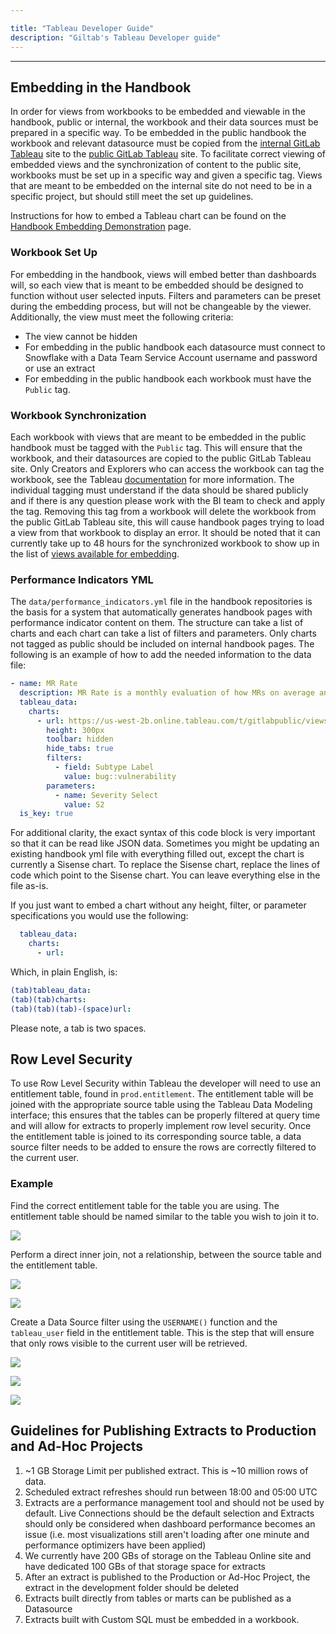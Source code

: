 ```yaml
---

title: "Tableau Developer Guide"
description: "Giltab's Tableau Developer guide"
---
```








---

## Embedding in the Handbook

In order for views from workbooks to be embedded and viewable in the handbook, public or internal, the workbook and their data sources must be prepared in a specific way. To be embedded in the public handbook the workbook and relevant datasource must be copied from the [internal GitLab Tableau](https://10az.online.tableau.com/#/site/gitlab) site to the [public GitLab Tableau](https://us-west-2b.online.tableau.com/#/site/gitlabpublic) site. To facilitate correct viewing of embedded views and the synchronization of content to the public site, workbooks must be set up in a specific way and given a specific tag.  Views that are meant to be embedded on the internal site do not need to be in a specific project, but should still meet the set up guidelines.

Instructions for how to embed a Tableau chart can be found on the [Handbook Embedding Demonstration](/handbook/business-technology/data-team/platform/tableau/embed-demo/) page.

### Workbook Set Up

For embedding in the handbook, views will embed better than dashboards will, so each view that is meant to be embedded should be designed to function without user selected inputs.  Filters and parameters can be preset during the embedding process, but will not be changeable by the viewer. Additionally, the view must meet the following criteria:

  - The view cannot be hidden
  - For embedding in the public handbook each datasource must connect to Snowflake with a Data Team Service Account username and password or use an extract
  - For embedding in the public handbook each workbook must have the `Public` tag.

### Workbook Synchronization

Each workbook with views that are meant to be embedded in the public handbook must be tagged with the `Public` tag. This will ensure that the workbook, and their datasources are copied to the public GitLab Tableau site.  Only Creators and Explorers who can access the workbook can tag the workbook, see the Tableau [documentation](https://help.tableau.com/current/pro/desktop/en-us/tags.htm#add-tags) for more information.  The individual tagging must understand if the data should be shared publicly and if there is any question please work with the BI team to check and apply the tag.  Removing this tag from a workbook will delete the workbook from the public GitLab Tableau site, this will cause handbook pages trying to load a view from that workbook to display an error. It should be noted that it can currently take up to 48 hours for the synchronized workbook to show up in the list of [views available for embedding](/handbook/business-technology/data-team/platform/tableau/embed-demo/#views-availble-for-public-embedding).

### Performance Indicators YML

The `data/performance_indicators.yml` file in the handbook repositories is the basis for a system that automatically generates handbook pages with performance indicator content on them.  The structure can take a list of charts and each chart can take a list of filters and parameters.  Only charts not tagged as public should be included on internal handbook pages. The following is an example of how to add the needed information to the data file:

```yml
- name: MR Rate
  description: MR Rate is a monthly evaluation of how MRs on average an Development engineer performs.
  tableau_data:
    charts:
      - url: https://us-west-2b.online.tableau.com/t/gitlabpublic/views/OKR4_7EngKPITest/PastDueSecurityIssues
        height: 300px
        toolbar: hidden
        hide_tabs: true
        filters:
          - field: Subtype Label
            value: bug::vulnerability
        parameters:
          - name: Severity Select
            value: S2
  is_key: true
```

For additional clarity, the exact syntax of this code block is very important so that it can be read like JSON data. Sometimes you might be updating an existing handbook yml file with everything filled out, except the chart is currently a Sisense chart. To replace the Sisense chart, replace the lines of code which point to the Sisense chart. You can leave everything else in the file as-is.

If you just want to embed a chart without any height, filter, or parameter specifications you would use the following:
```yml
  tableau_data:
    charts:
      - url:
```


Which, in plain English, is:

```yml
(tab)tableau_data:
(tab)(tab)charts:
(tab)(tab)(tab)-(space)url:
```

Please note, a tab is two spaces.

## Row Level Security

To use Row Level Security within Tableau the developer will need to use an entitlement table, found in `prod.entitlement`.  The entitlement table will be joined with the appropriate source table using the Tableau Data Modeling interface; this ensures that the tables can be properly filtered at query time and will allow for extracts to properly implement row level security.  Once the entitlement table is joined to its corresponding source table, a data source filter needs to be added to ensure the rows are correctly filtered to the current user.

### Example

Find the correct entitlement table for the table you are using.  The entitlement table should be named similar to the table you wish to join it to.

![](images/find_entitlemnet.png)

Perform a direct inner join, not a relationship, between the source table and the entitlement table.

![](images/open_table_for_join.png)

![](images/join_entitlement_table.png)


Create a Data Source filter using the `USERNAME()` function and the `tableau_user` field in the entitlement table.  This is the step that will ensure that only rows visible to the current user will be retrieved.

![](images/create_filter_filed.png)

![](images/create_filter_calc.png)

![](images/data_source_filter.png)


## Guidelines for Publishing Extracts to Production and Ad-Hoc Projects

1. ~1 GB Storage Limit per published extract. This is ~10 million rows of data.  
2. Scheduled extract refreshes should run between 18:00 and 05:00 UTC
3. Extracts are a performance management tool and should not be used by default. Live Connections should be the default selection and Extracts should only be considered when dashboard performance becomes an issue (i.e. most visualizations still aren't loading after one minute and performance optimizers have been applied)
4. We currently have 200 GBs of storage on the Tableau Online site and have dedicated 100 GBs of that storage space for extracts
5. After an extract is published to the Production or Ad-Hoc Project, the extract in the development folder should be deleted
6. Extracts built directly from tables or marts can be published as a Datasource
7. Extracts built with Custom SQL must be embedded in a workbook.


